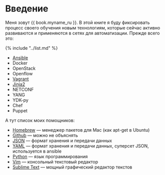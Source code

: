 # Введение

Меня зовут {{ book.myname_ru }}. В этой книге я буду фиксировать процесс своего обучения новым технологиям, которые сейчас активно развиваются и применяются в сетях для автоматизации. Прежде всего это:

{% include "../list.md" %}

* [Ansible](ansible/README.md)
* Docker
* OpenStack
* Openflow
* [Vagrant](vagrant/README.md)
* [Jinja2](jinja2/README.md)
* NETCONF
* YANG
* YDK-py
* Chef
* Puppet

А тут список моих помощников:

* [Homebrew](https://brew.sh/) — менеджер пакетов для Mac (как apt-get в Ubuntu)
* [Github](https://github.com) — можно не объяснять
* [JSON](https://en.wikipedia.org/wiki/JSON) — формат хранения и передачи данных
* [YAML](https://en.wikipedia.org/wiki/YAML) — формат хранения и передачи данных, суперсет JSON, используется в ansible
* [Python](https://www.python.org/) — язык программирования
* [Vim](http://www.vim.org/) — консольный текстовый редактор
* [Sublime Text](https://www.sublimetext.com/) — мощный графический редактор текстов



